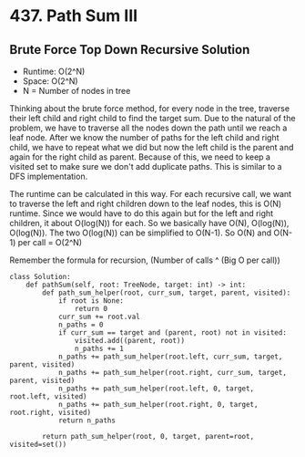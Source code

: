 # 437. Path Sum III

## Brute Force Top Down Recursive Solution
- Runtime: O(2^N)
- Space: O(2^N)
- N = Number of nodes in tree

Thinking about the brute force method, for every node in the tree, traverse their left child and right child to find the target sum.
Due to the natural of the problem, we have to traverse all the nodes down the path until we reach a leaf node.
After we know the number of paths for the left child and right child, we have to repeat what we did but now the left child is the parent and again for the right child as parent.
Because of this, we need to keep a visited set to make sure we don't add duplicate paths.
This is similar to a DFS implementation.

The runtime can be calculated in this way. 
For each recursive call, we want to traverse the left and right children down to the leaf nodes, this is O(N) runtime. 
Since we would have to do this again but for the left and right children, it about O(log(N)) for each.
So we basically have O(N), O(log(N)), O(log(N)).
The two O(log(N)) can be simplified to O(N-1).
So O(N) and O(N-1) per call = O(2^N)

Remember the formula for recursion, (Number of calls ^ (Big O per call))

```
class Solution:
    def pathSum(self, root: TreeNode, target: int) -> int:
        def path_sum_helper(root, curr_sum, target, parent, visited):
            if root is None:
                return 0
            curr_sum += root.val
            n_paths = 0
            if curr_sum == target and (parent, root) not in visited:
                visited.add((parent, root))
                n_paths += 1
            n_paths += path_sum_helper(root.left, curr_sum, target, parent, visited)
            n_paths += path_sum_helper(root.right, curr_sum, target, parent, visited)
            n_paths += path_sum_helper(root.left, 0, target, root.left, visited)
            n_paths += path_sum_helper(root.right, 0, target, root.right, visited)
            return n_paths
        
        return path_sum_helper(root, 0, target, parent=root, visited=set())
```
